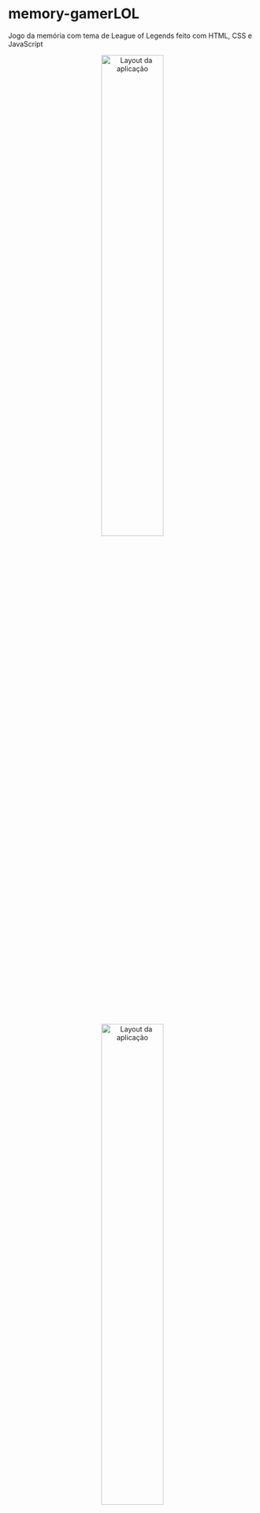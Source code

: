# memory-gamerLOL
Jogo da memória com tema de League of Legends feito com HTML, CSS e JavaScript


<p align="center">
  <img alt="Layout da aplicação" width="50%" src="https://github.com/frankmagalhaes/memory-gamerLOL/blob/master/images/memoria-lol/referencer/home.jpg" />
</p>
<p align="center">
  <img alt="Layout da aplicação" width="50%" src="https://github.com/frankmagalhaes/memory-gamerLOL/blob/master/images/memoria-lol/referencer/game.jpg"/>
</p>

<p align="center">
  <img alt="Layout da aplicação" width="50%" src="https://github.com/frankmagalhaes/memory-gamerLOL/blob/master/images/memoria-lol/referencer/victory.jpg"/>
</p>
<p align="center">
  <img alt="Layout da aplicação" width="50%" src="https://github.com/frankmagalhaes/memory-gamerLOL/blob/master/images/memoria-lol/referencer/defeat.jpg"/>
</p>

## 💻 Projeto
Projeto foi desenvolvido como forma de estudos e arquivo pessoal.

O intuito foi desenvolver um jogo interativo da memória com a temática de league of legends.O jogo da inicio a tela de login onde o usuario coloca seu nome("invocador").
Direcionado ao jogo, ele precisa acertar os pares antes que o tempo acabe.Em caso de vitória ou derrota um Modal irá aparecer com botao de jogar novamente.


### Conceitos abordados

- Uso de grid-template alinhar e ajustar elementos na página.

- [x] CSS responsivo.

- [x] Uso de javascript vanila.

- [x] Grid-Templante para os containers de cards..

- [x] Armazenamento no localstorage.

- [x] Pequena validaçao do input para habilitar o button

- [x] Uso de modais para Resultado de vitória ou derrota.

## Tecnologias

-  HTML
-  CSS
-  JAVASCRIPT


## 📝 Licença

Esse projeto está sob a licença MIT. Veja o arquivo [LICENSE](LICENSE.md) para mais detalhes.

